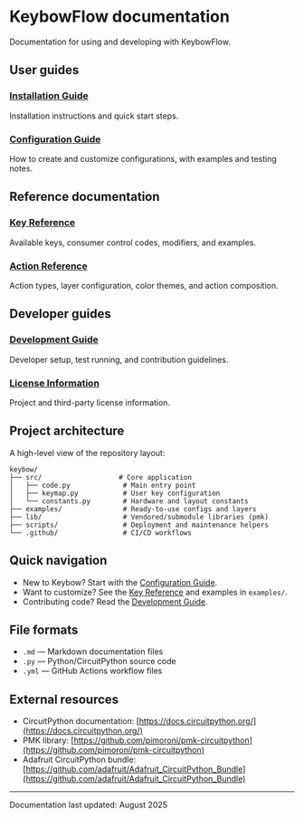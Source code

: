 # KeybowFlow documentation

Documentation for using and developing with KeybowFlow.

## User guides

### [Installation Guide](INSTALLATION.md)

Installation instructions and quick start steps.

### [Configuration Guide](CONFIGURATION_GUIDE.md)

How to create and customize configurations, with examples and testing notes.

## Reference documentation

### [Key Reference](KEY_REFERENCE.md)

Available keys, consumer control codes, modifiers, and examples.

### [Action Reference](ACTION_REFERENCE.md)

Action types, layer configuration, color themes, and action composition.

## Developer guides

### [Development Guide](DEVELOPMENT.md)

Developer setup, test running, and contribution guidelines.

### [License Information](LICENSE.md)

Project and third-party license information.

## Project architecture

A high-level view of the repository layout:

```text
keybow/
├── src/                   # Core application
│   ├── code.py             # Main entry point
│   ├── keymap.py           # User key configuration
│   └── constants.py        # Hardware and layout constants
├── examples/               # Ready-to-use configs and layers
├── lib/                    # Vendored/submodule libraries (pmk)
├── scripts/                # Deployment and maintenance helpers
└── .github/                # CI/CD workflows
```

## Quick navigation

- New to Keybow? Start with the [Configuration Guide](CONFIGURATION_GUIDE.md).
- Want to customize? See the [Key Reference](KEY_REFERENCE.md) and examples in `examples/`.
- Contributing code? Read the [Development Guide](DEVELOPMENT.md).

## File formats

- `.md` — Markdown documentation files
- `.py` — Python/CircuitPython source code
- `.yml` — GitHub Actions workflow files

## External resources

- CircuitPython documentation: [https://docs.circuitpython.org/](https://docs.circuitpython.org/)
- PMK library: [https://github.com/pimoroni/pmk-circuitpython](https://github.com/pimoroni/pmk-circuitpython)
- Adafruit CircuitPython bundle: [https://github.com/adafruit/Adafruit_CircuitPython_Bundle](https://github.com/adafruit/Adafruit_CircuitPython_Bundle)

---

Documentation last updated: August 2025
